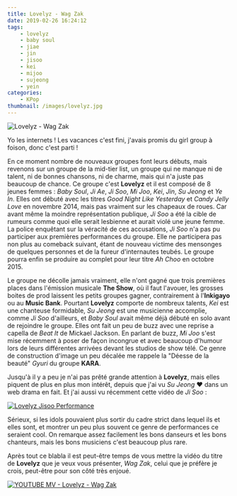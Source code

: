 ```yaml
---
title: Lovelyz - Wag Zak
date: 2019-02-26 16:24:12
tags:
    - lovelyz
    - baby soul
    - jiae
    - jin
    - jisoo
    - kei
    - mijoo
    - sujeong
    - yein
categories:
    - KPop
thumbnail: /images/lovelyz.jpg
---
```


![Lovelyz - Wag Zak](/images/lovelyz.jpg)

Yo les internets ! Les vacances c'est fini, j'avais promis du girl group à foison, donc c'est parti !

En ce moment nombre de nouveaux groupes font leurs débuts, mais revenons sur un groupe de la mid-tier list, un groupe qui ne manque ni de talent, ni de bonnes chansons, ni de charme, mais qui n'a juste pas beaucoup de chance. Ce groupe c'est **Lovelyz** et il est composé de 8 jeunes femmes : *Baby Soul*, *Ji Ae*, *Ji Soo*, *Mi Joo*, *Kei*, *Jin*, *Su Jeong* et *Ye In*. Elles ont débuté avec les titres *Good Night Like Yesterday* et *Candy Jelly Love* en novembre 2014, mais pas vraiment sur les chapeaux de roues. Car avant même la moindre représentation publique, *Ji Soo* a été la cible de rumeurs comme quoi elle serait lesbienne et aurait violé une jeune femme. La police enquêtant  sur la véracité de ces accusations, *Ji Soo* n'a pas pu participer aux premières performances du groupe. Elle ne participera pas non plus au comeback suivant, étant de nouveau victime des mensonges de quelques personnes et de la fureur d'internautes teubés.  Le groupe pourra enfin se produire au complet pour leur titre *Ah Choo* en octobre 2015.

Le groupe ne décolle jamais vraiment, elle n'ont gagné que trois premières places dans l'émission musicale **The Show**, où il faut l'avouer, les grosses boites de prod laissent les petits groupes gagner, contrairement à l'**Inkigayo** ou au **Music Bank**. Pourtant **Lovelyz** comporte de nombreux talents, *Kei* est une chanteuse formidable, *Su Jeong* est une musicienne accomplie, comme *Ji Soo* d'ailleurs, et *Baby Soul* avait même déjà débuté en solo avant de rejoindre le groupe. Elles ont fait un peu de buzz avec une reprise a capella de *Beat It* de Mickael Jackson. En parlant de buzz, *Mi Joo* s'est mise récemment à poser de façon incongrue et avec beaucoup d'humour lors de leurs différentes arrivées devant les studios de show télé. Ce genre de construction d'image un peu décalée me rappele la "Déesse de la beauté" *Gyuri* du groupe **KARA**.

Jusqu'à il y a peu je n'ai pas prêté grande attention à **Lovelyz**, mais elles piquent de plus en plus mon intérêt, depuis que j'ai vu *Su Jeong* ❤ dans un web drama en fait. Et j'ai aussi vu récemment cette vidéo de *Ji Soo* :

[![Lovelyz Jisoo Performance](https://img.youtube.com/vi/Y4kPZORF3AQ/0.jpg)](https://www.youtube.com/watch?v=Y4kPZORF3AQ)

Sérieux, si les idols pouvaient plus sortir du cadre strict dans lequel ils et elles sont, et montrer un peu plus souvent ce genre de performances ce seraient cool. On remarque assez facilement les bons danseurs et les bons chanteurs, mais les bons musiciens c'est beaucoup plus rare.

Après tout ce blabla il est peut-être temps de vous mettre la vidéo du titre de **Lovelyz** que je veux vous présenter, *Wag Zak*, celui que je préfère je crois, peut-être pour son côté très enjoué.

[![YOUTUBE MV - Lovelyz - Wag Zak](https://img.youtube.com/vi/uer7k-jkk78/0.jpg)](https://www.youtube.com/watch?v=uer7k-jkk78)
